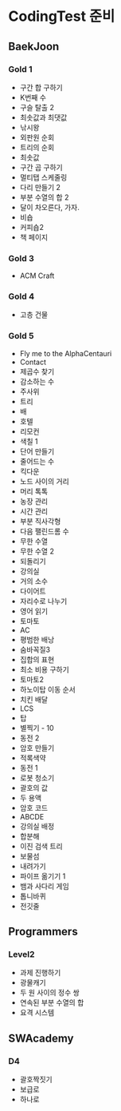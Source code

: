# CodingTest 준비

## BaekJoon

### Gold 1

- 구간 합 구하기
- K번째 수
- 구슬 탈출 2
- 최솟값과 최댓값
- 낚시왕
- 외판원 순회
- 트리의 순회
- 최솟값
- 구간 곱 구하기
- 멀티탭 스케줄링
- 다리 만들기 2
- 부분 수열의 합 2
- 달이 차오른다, 가자.
- 비숍
- 커피숍2
- 책 페이지

### Gold 3

- ACM Craft

### Gold 4

- 고층 건물

### Gold 5

- Fly me to the AlphaCentauri
- Contact
- 제곱수 찾기
- 감소하는 수
- 주사위
- 트리
- 배
- 호텔
- 리모컨
- 색칠 1
- 단어 만들기
- 줄어드는 수
- 킥다운
- 노드 사이의 거리
- 머리 톡톡
- 농장 관리
- 시간 관리
- 부분 직사각형
- 다음 팰린드롬 수
- 무한 수열
- 무한 수열 2
- 되돌리기
- 강의실
- 거의 소수
- 다이어트
- 자리수로 나누기
- 영어 읽기
- 토마토
- AC
- 평범한 배낭
- 숨바꼭질3
- 집합의 표현
- 최소 비용 구하기
- 토마토2
- 하노이탑 이동 순서
- 치킨 배달
- LCS
- 탑
- 별찍기 - 10
- 동전 2
- 암호 만들기
- 적록색약
- 동전 1
- 로봇 청소기
- 괄호의 값
- 두 용액
- 암호 코드
- ABCDE
- 강의실 배정
- 합분해
- 이진 검색 트리
- 보물섬
- 내려가기
- 파이프 옮기기 1
- 뱀과 사다리 게임
- 톱니바퀴
- 전깃줄

## Programmers

### Level2

- 과제 진행하기
- 광물캐기
- 두 원 사이의 정수 쌍
- 연속된 부분 수열의 합
- 요격 시스템

## SWAcademy

### D4

- 괄호짝짓기
- 보급로
- 하나로